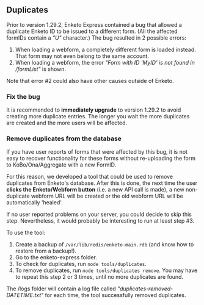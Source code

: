 ## Duplicates

Prior to version 1.29.2, Enketo Express contained a bug that allowed a duplicate Enketo ID to be issued to a different form. (All the affected formIDs contain a _"U"_ character.) The bug resulted in 2 possible errors:

1. When loading a webform, a completely different form is loaded instead. That form may not even belong to the same account.
2. When loading a webform, the error _"Form with ID 'MyID' is not found in /formList"_ is shown.

Note that error #2 could also have other causes outside of Enketo.

### Fix the bug

It is recommended to **immediately upgrade** to version 1.29.2 to avoid creating more duplicate entries. The longer you wait the more duplicates are created and the more users will be affected.

### Remove duplicates from the database

If you have user reports of forms that were affected by this bug, it is not easy to recover functionality for these forms without re-uploading the form to KoBo/Ona/Aggregate with a new FormID.

For this reason, we developed a tool that could be used to remove duplicates from Enketo's database. After this is done, the next time the user **clicks the Enketo/Webform button** (i.e. a new API call is made), a new non-duplicate webform URL will be created or the old webform URL will be automatically 'healed'. 

If no user reported problems on your server, you could decide to skip this step. Nevertheless, it would probably be interesting to run at least step #3.

To use the tool:

1. Create a backup of `/var/lib/redis/enketo-main.rdb` (and know how to restore from a backup!).
2. Go to the enketo-express folder.
3. To check for duplicates, run `node tools/duplicates`.
4. To remove duplicates, run `node tools/duplicates remove`. You may have to repeat this step 2 or 3 times, until no more duplicates are found.

The /logs folder will contain a log file called _"duplicates-removed-DATETIME.txt"_ for each time, the tool successfully removed duplicates.
